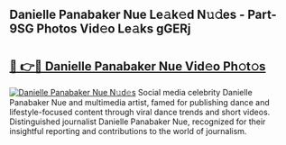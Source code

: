 ## Danielle Panabaker Nue Le𝚊k𝚎d N𝚞𝚍es - Part-9SG Photos Vid𝚎o Le𝚊ks gGERj

# <h2><a href="http://fb7p7dw.evod.top/?m=Danielle+Panabaker+Nue">🔗 👉🔴 Danielle Panabaker Nue Vid𝚎o Ph𝚘t𝚘s</a></h2>

[![Danielle Panabaker Nue N𝚞d𝚎s](https://i.imgur.com/8V9OHl7.gif)](http://fb7p7dw.evod.top/?m=Danielle+Panabaker+Nue)
Social media celebrity Danielle Panabaker Nue and multimedia artist, famed for publishing dance and lifestyle-focused content through viral dance trends and short videos. Distinguished journalist Danielle Panabaker Nue, recognized for their insightful reporting and contributions to the world of journalism. 
